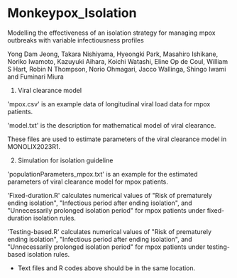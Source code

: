 # Monkeypox_Isolation

Modelling the effectiveness of an isolation strategy for managing mpox outbreaks with variable infectiousness profiles

Yong Dam Jeong, Takara Nishiyama, Hyeongki Park, Masahiro Ishikane, Noriko Iwamoto, Kazuyuki Aihara, Koichi Watashi, Eline Op de Coul, William S Hart, Robin N Thompson, Norio Ohmagari, Jacco Wallinga, Shingo Iwami and Fuminari Miura



1) Viral clearance model

'mpox.csv' is an example data of longitudinal viral load data for mpox patients.

'model.txt' is the description for mathematical model of viral clearance.

These files are used to estimate parameters of the viral clearance model in MONOLIX2023R1.



2) Simulation for isolation guideline

'populationParameters_mpox.txt' is an example for the estimated parameters of viral clearance model for mpox patients.

'Fixed-duration.R' calculates numerical values of "Risk of prematurely ending isolation", "Infectious period after ending isolation", and "Unnecessarily prolonged isolation period" for mpox patients under fixed-duration isolation rules.

'Testing-based.R' calculates numerical values of "Risk of prematurely ending isolation", "Infectious period after ending isolation", and "Unnecessarily prolonged isolation period" for mpox patients under testing-based isolation rules.

* Text files and R codes above should be in the same location.
